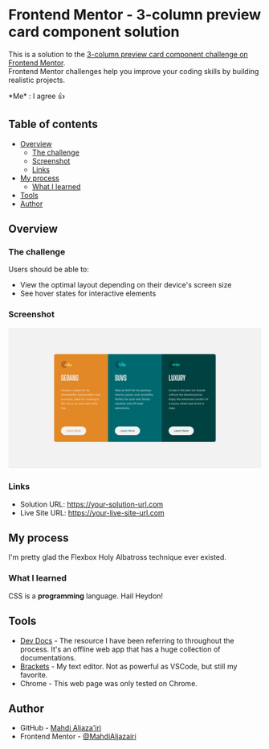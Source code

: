 # Frontend Mentor - 3-column preview card component solution

This is a solution to the [3-column preview card component challenge on Frontend Mentor](https://www.frontendmentor.io/challenges/3column-preview-card-component-pH92eAR2-).  
Frontend Mentor challenges help you improve your coding skills by building realistic projects. 

\*Me\* : I agree 👍

## Table of contents

- [Overview](#overview)
  - [The challenge](#the-challenge)
  - [Screenshot](#screenshot)
  - [Links](#links)
- [My process](#my-process)
  - [What I learned](#what-i-learned)
- [Tools](#tools)
- [Author](#author)

## Overview

### The challenge

Users should be able to:

- View the optimal layout depending on their device's screen size
- See hover states for interactive elements

### Screenshot

![My Fabulous Work!](./screenshot.png)

### Links

- Solution URL: <https://your-solution-url.com>
- Live Site URL: <https://your-live-site-url.com>

## My process

I'm pretty glad the Flexbox Holy Albatross technique ever existed.

### What I learned

CSS is a **programming** language. Hail Heydon!

## Tools

- [Dev Docs](https://devdocs.io) - The resource I have been referring to throughout the process. It's an offline web app that has a huge collection of documentations.
- [Brackets](https://brackets.io) - My text editor. Not as powerful as VSCode, but still my favorite.
- Chrome - This web page was only tested on Chrome. 

## Author

- GitHub - [Mahdi Aljaza'iri](https://github.com/MahdiAljazairi)
- Frontend Mentor - [@MahdiAljazairi](https://www.frontendmentor.io/profile/MahdiAljazairi)
